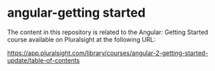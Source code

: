 # angular-getting started

The content in this repository is related to the Angular: Getting Started course available on Pluralsight at the following URL:

https://app.pluralsight.com/library/courses/angular-2-getting-started-update/table-of-contents